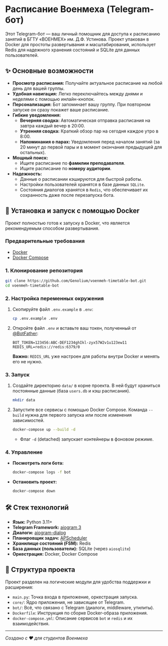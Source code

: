# Расписание Военмеха (Telegram-бот)

Этот Telegram-бот — ваш личный помощник для доступа к расписанию занятий в БГТУ «ВОЕНМЕХ» им. Д.Ф. Устинова. Проект упакован в Docker для простоты развертывания и масштабирования, использует Redis для надежного хранения состояний и SQLite для данных пользователей.

## ✨ Основные возможности

- **Просмотр расписания:** Получайте актуальное расписание на любой день для вашей группы.
- **Удобная навигация:** Легко переключайтесь между днями и неделями с помощью инлайн-кнопок.
- **Персонализация:** Бот запоминает вашу группу. При повторном запуске он сразу покажет ваше расписание.
- **Гибкие уведомления:**
  - **Вечерняя сводка:** Автоматическая отправка расписания на завтра каждый вечер в 20:00.
  - **Утренняя сводка:** Краткий обзор пар на сегодня каждое утро в 8:00.
  - **Напоминания о парах:** Уведомления перед началом занятий (за 20 минут до первой пары и в момент окончания предыдущей для остальных).
- **Мощный поиск:**
  - Ищите расписание по **фамилии преподавателя**.
  - Ищите расписание по **номеру аудитории**.
- **Надежность:**
  - Данные о расписании кэшируются для быстрой работы.
  - Настройки пользователей хранятся в базе данных `SQLite`.
  - Состояния диалогов хранятся в `Redis`, что обеспечивает их сохранность даже после перезапуска бота.

## 🚀 Установка и запуск с помощью Docker

Проект полностью готов к запуску в Docker, что является рекомендуемым способом развертывания.

### Предварительные требования

- [Docker](https://www.docker.com/get-started)
- [Docker Compose](https://docs.docker.com/compose/install/)

### 1. Клонирование репозитория

```bash
git clone https://github.com/Genolium/voenmeh-timetable-bot.git
cd voenmeh-timetable-bot
```

### 2. Настройка переменных окружения

1.  Скопируйте файл `.env.example` в `.env`:
    ```bash
    cp .env.example .env
    ```
2.  Откройте файл `.env` и вставьте ваш токен, полученный от [@BotFather](https://t.me/BotFather):
    ```env
    BOT_TOKEN=123456:ABC-DEF1234ghIkl-zyx57W2v1u123ew11
    REDIS_URL=redis://redis:6379/0
    ```
    **Важно:** `REDIS_URL` уже настроен для работы внутри Docker и менять его не нужно.

### 3. Запуск

1.  Создайте директорию `data/` в корне проекта. В ней будут храниться постоянные данные (база `users.db` и кэш расписания).
    ```bash
    mkdir data
    ```
2.  Запустите все сервисы с помощью Docker Compose. Команда `--build` нужна для первого запуска или после изменения зависимостей.
    ```bash
    docker-compose up --build -d
    ```
    - Флаг `-d` (detached) запускает контейнеры в фоновом режиме.

### 4. Управление

- **Посмотреть логи бота:**
  ```bash
  docker-compose logs -f bot
  ```
- **Остановить проект:**
  ```bash
  docker-compose down
  ```

## 🛠 Стек технологий

- **Язык:** Python 3.11+
- **Telegram Framework:** [aiogram 3](https://github.com/aiogram/aiogram)
- **Диалоги:** [aiogram-dialog](https://github.com/Tishka17/aiogram_dialog)
- **Планировщик задач:** [APScheduler](https://github.com/agronholm/apscheduler)
- **Хранилище состояний (FSM):** Redis
- **База данных (пользователи):** SQLite (через `aiosqlite`)
- **Оркестрация:** Docker, Docker Compose

## 📂 Структура проекта

Проект разделен на логические модули для удобства поддержки и расширения:

- `main.py`: Точка входа в приложение, оркестрация запуска.
- `core/`: Ядро приложения, не зависящее от Telegram.
- `bot/`: Всё, что связано с Telegram (диалоги, middleware, утилиты).
- `Dockerfile`: Инструкция по сборке Docker-образа приложения.
- `docker-compose.yml`: Описание сервисов `bot` и `redis` и их взаимодействия.

---

_Создано с ❤️ для студентов Военмеха_
